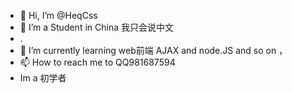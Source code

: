 - 👋 Hi, I’m @HeqCss
- 👀 I’m a Student in China 我只会说中文
- .
- 🌱 I’m currently learning web前端 AJAX and node.JS and so on ，
- 📫 How to reach me to QQ981687594
- Im a 初学者

<!---
HeqCss/HeqCss is a ✨ special ✨ repository because its `README.md` (this file) appears on your GitHub profile.
You can click the Preview link to take a look at your changes.
--->
